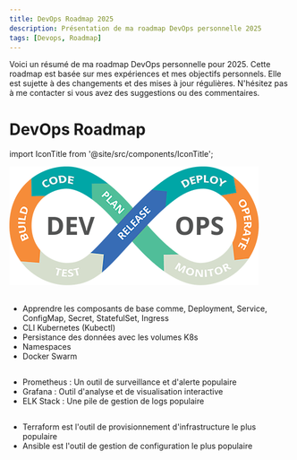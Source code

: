 ```yaml
---
title: DevOps Roadmap 2025
description: Présentation de ma roadmap DevOps personnelle 2025
tags: [Devops, Roadmap]
---
```


Voici un résumé de ma roadmap DevOps personnelle pour 2025. Cette roadmap est basée sur mes expériences et mes objectifs personnels. Elle est sujette à des changements et des mises à jour régulières. N'hésitez pas à me contacter si vous avez des suggestions ou des commentaires.

<!--truncate-->

# DevOps Roadmap

import IconTitle from '@site/src/components/IconTitle';

![DevOps](/img/devops.png)

## <IconTitle logo="skill-icons:kubernetes" name="06 Orchestration de conteneurs - Kubernetes & Docker Swarm"/>

- Apprendre les composants de base comme, Deployment, Service, ConfigMap, Secret, StatefulSet, Ingress
- CLI Kubernetes (Kubectl)
- Persistance des données avec les volumes K8s
- Namespaces
- Docker Swarm

## <IconTitle logo="skill-icons:prometheus" name="07 Monitoring & Observabilité"/>

- Prometheus : Un outil de surveillance et d'alerte populaire
- Grafana : Outil d'analyse et de visualisation interactive
- ELK Stack : Une pile de gestion de logs populaire

## <IconTitle logo="skill-icons:terraform-light" name="08 Infrastructure as Code"/>

- Terraform est l'outil de provisionnement d'infrastructure le plus populaire
- Ansible est l'outil de gestion de configuration le plus populaire

